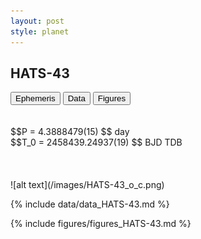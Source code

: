 ```yaml
---
layout: post
style: planet
---
```

<script src="../js/planets.js"></script>

## HATS-43

<!-- Tab links -->
<div class="tab">
<button class="tablinks" onclick="openCity(event, 'Ephemeris')">Ephemeris</button>
<button class="tablinks" onclick="openCity(event, 'Data')">Data</button>
<button class="tablinks" onclick="openCity(event, 'Figures')">Figures</button>
</div>

<!-- Tab content -->
<div id="Ephemeris" class="tabcontent" markdown="1">
<br/><br/>
$$P = 4.3888479(15) $$ day <br/>
$$T_0 = 2458439.24937(19) $$ BJD TDB
<br/><br/>
<br/><br/>
![alt text](/images/HATS-43_o_c.png)
</div>


<div id="Data" class="tabcontent" markdown="1">

{% include data/data_HATS-43.md %}

</div>

<div id="Figures" class="tabcontent" markdown="1">
{% include figures/figures_HATS-43.md %}
</div>


<script src="../js/tabs.js"></script>


